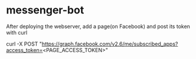 # messenger-bot

After deploying the webserver, add a page(on Facebook) and post its token with curl 

curl -X POST "https://graph.facebook.com/v2.6/me/subscribed_apps?access_token=<PAGE_ACCESS_TOKEN>"

